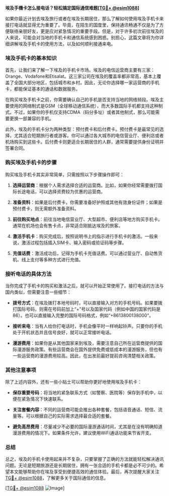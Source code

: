 **埃及手機卡怎么接电话？轻松搞定国际通信难题[[TG💪+ @esim1088](https://t.me/s/esim1088)]**

如果你最近计划去埃及旅行或者在埃及长期居住，那么了解如何使用埃及手机卡来接打电话就显得尤为重要了。毕竟，在陌生的国度里，保持通讯畅通不仅是为了方便联络亲朋好友，更是应对紧急情况的重要手段。但是，对于许多初次前往埃及的人来说，可能会对当地的手机卡和通信系统感到困惑。别担心，这篇文章将为你详细讲解埃及手机卡的使用方法，以及如何顺利接通来电。

### 埃及手机卡的基本知识

首先，让我们来了解一下埃及的手机卡市场。埃及的电信运营商主要有三家：Orange、Vodafone和Etisalat。这三家公司在埃及的覆盖率都非常高，基本上覆盖了全国大部分地区，包括城市和乡村。因此，无论你选择哪一家运营商的手机卡，都能保证基本的通话和数据服务。

在购买埃及手机卡之前，你需要确认自己的手机是否支持当地的网络频段。埃及主要使用的网络制式是GSM（全球移动通信系统），而大多数国际手机都支持这种制式。不过，如果你的手机仅支持CDMA（码分多址）或者其他制式，那么可能需要更换一部兼容的手机。

此外，埃及的手机卡分为两种类型：预付费卡和后付费卡。预付费卡是最常见的选择，尤其适合短期旅行者或游客。你可以通过各大城市的电信营业厅、便利店或者机场购买到这些卡。后付费卡则更适合长期居住的人群，通常需要提供身份证明并签署合同。

### 购买埃及手机卡的步骤

购买埃及手机卡其实非常简单，只需按照以下步骤操作即可：

1. **选择运营商**：根据个人需求选择合适的运营商。比如，如果你经常需要拨打国际长途电话，可以选择资费较为优惠的运营商。
   
2. **准备资料**：如果是后付费卡，你需要准备好护照或其他有效身份证件；如果是预付费卡，则无需额外准备资料。

3. **前往购买地点**：前往当地电信营业厅、大型超市、便利店等地方购买手机卡。通常在机场也会有售卡点，非常适合刚抵达埃及的旅客。

4. **激活手机卡**：购买完成后，按照说明书上的指示进行手机卡的激活。一般来说，激活过程包括插入SIM卡、输入密码或验证码等步骤。

5. **充值话费**：激活成功后，记得为手机卡充值话费。可以通过营业厅、自动售货机、线上支付等多种方式进行充值。

### 接听电话的具体方法

当你完成了手机卡的购买和激活之后，就可以开始正常使用了。接打电话的方法与国内类似，但需要注意一些细节：

- **拨号方式**：在埃及拨打本地号码时，可以直接输入对方的手机号码。如果要拨打国际号码，则需在号码前加上“+”号以及国家代码（例如中国的国家代码是86）。也可以直接输入完整的国际号码格式，例如“+8613800138000”。

- **接听来电**：当有人给你打电话时，手机会像平时一样响起铃声。只要你的手机处于开机状态并且信号良好，就可以正常接听电话。

- **漫游费用**：如果你是从其他国家来到埃及，需要注意自己所在运营商提供的国际漫游服务政策。有些运营商会在国外提供免费或低成本的漫游服务，但也有一些运营商的漫游费用较高。因此，在出发前最好提前咨询清楚相关政策。

### 其他注意事项

除了上述内容外，还有一些小贴士可以帮助你更好地使用埃及手机卡：

- **保存重要号码**：将当地的紧急联系方式（如警察、医院等）保存到手机中，以便在紧急情况下快速联系。

- **关注套餐内容**：不同的运营商可能会推出各种套餐，包括语音通话、短信、流量等。可以根据自己的实际需求选择最合适的套餐。

- **避免高昂费用**：尽量减少不必要的国际漫游通话时间，尤其是在没有明确知道漫游费用的情况下。如果条件允许，建议使用WiFi通话功能来节省开支。

### 总结

总之，埃及的手机卡使用起来并不复杂，只要掌握了正确的方法就能轻松解决通讯问题。无论是短期旅游还是长期居住，拥有一张合适的手机卡都是必不可少的。希望本文能够帮助你在埃及享受到便捷高效的通信体验。最后，再次提醒大家关注[TG💪+ @esim1088](https://t.me/s/esim1088)，了解更多关于国际通信的信息。

[[TG💪+ @esim1088](https://t.me/s/esim1088) ![Image](https://i.postimg.cc/4NQfJmqS/Snipaste-2025-05-13-00-14-12.png)]